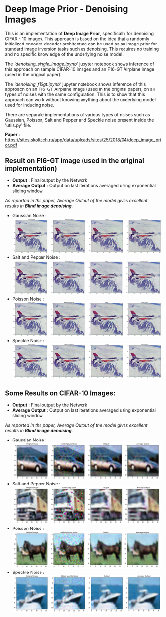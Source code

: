 # Deep Image Prior - Denoising Images

This is an implementation of __Deep Image Prior__, specifically for denoising CIFAR - 10 images. This approach is based on the idea that a randomly initialized encoder-decoder architecture can be used as an image prior for standard image inversion tasks such as denoising. This requires no training and no specific knowledge of the underlying noise model.

The *'denoising_single_image.ipynb'* jupyter notebook shows inference of this approach on sample CIFAR-10 images and an F16-GT Airplane image (used in the original paper).

The *'denoising_f16gt.ipynb'* jupyter notebook shows inference of this approach on an F16-GT Airplane image (used in the original paper), on all types of noises with the same configuration. This is to show that this approach can work without knowing anything about the underlying model used for inducing noise.

There are separate implementations of various types of noises such as Gaussian, Poisson, Salt and Pepper and Speckle noise present inside the 'utils.py' file.

__Paper__ : https://sites.skoltech.ru/app/data/uploads/sites/25/2018/04/deep_image_prior.pdf

## Result on F16-GT image (used in the original implementation)

* __Output__ : Final output by the Network
* __Average Output__ : Output on last iterations averaged using exponential sliding window

*As reported in the paper, Average Output of the model gives excellent results in __Blind image denoising__.*

* Gaussian Noise : 
![GitHub Logo](/results/gaussian_f16gt.PNG)
* Salt and Pepper Noise : 
![GitHub Logo](/results/salt_and_pepper_f16gt.PNG)
* Poisson Noise : 
![GitHub Logo](/results/poisson_f16gt.PNG)
* Speckle Noise : 
![GitHub Logo](/results/speckle_f16gt.PNG)

## Some Results on CIFAR-10 Images:

* __Output__ : Final output by the Network
* __Average Output__ : Output on last iterations averaged using exponential sliding window

*As reported in the paper, Average Output of the model gives excellent results in __Blind image denoising__.*

* Gaussian Noise : 
![GitHub Logo](/results/gaussian_cifar.PNG)
* Salt and Pepper Noise : 
![GitHub Logo](/results/salt_and_pepper_cifar.PNG)
* Poisson Noise : 
![GitHub Logo](/results/poisson_cifar.PNG)
* Speckle Noise : 
![GitHub Logo](/results/speckle_cifar.PNG)
